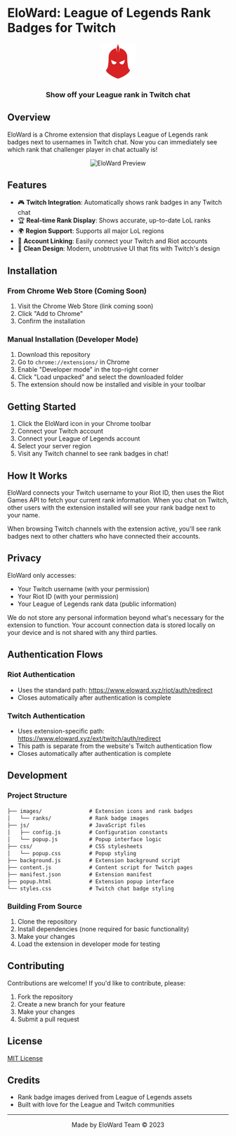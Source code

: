 # EloWard: League of Legends Rank Badges for Twitch

<div align="center">
  <img src="images/logo/icon128.png" alt="EloWard Logo" width="80" height="80">
  <h3>Show off your League rank in Twitch chat</h3>
</div>

## Overview

EloWard is a Chrome extension that displays League of Legends rank badges next to usernames in Twitch chat. Now you can immediately see which rank that challenger player in chat actually is!

<div align="center">
  <img src="screenshots/preview.png" alt="EloWard Preview" width="500">
</div>

## Features

- 🎮 **Twitch Integration**: Automatically shows rank badges in any Twitch chat
- 🏆 **Real-time Rank Display**: Shows accurate, up-to-date LoL ranks
- 🌍 **Region Support**: Supports all major LoL regions
- 🔗 **Account Linking**: Easily connect your Twitch and Riot accounts
- 🎨 **Clean Design**: Modern, unobtrusive UI that fits with Twitch's design

## Installation

### From Chrome Web Store (Coming Soon)
1. Visit the Chrome Web Store (link coming soon)
2. Click "Add to Chrome"
3. Confirm the installation

### Manual Installation (Developer Mode)
1. Download this repository
2. Go to `chrome://extensions/` in Chrome
3. Enable "Developer mode" in the top-right corner
4. Click "Load unpacked" and select the downloaded folder
5. The extension should now be installed and visible in your toolbar

## Getting Started

1. Click the EloWard icon in your Chrome toolbar
2. Connect your Twitch account
3. Connect your League of Legends account
4. Select your server region
5. Visit any Twitch channel to see rank badges in chat!

## How It Works

EloWard connects your Twitch username to your Riot ID, then uses the Riot Games API to fetch your current rank information. When you chat on Twitch, other users with the extension installed will see your rank badge next to your name.

When browsing Twitch channels with the extension active, you'll see rank badges next to other chatters who have connected their accounts.

## Privacy

EloWard only accesses:
- Your Twitch username (with your permission)
- Your Riot ID (with your permission)
- Your League of Legends rank data (public information)

We do not store any personal information beyond what's necessary for the extension to function. Your account connection data is stored locally on your device and is not shared with any third parties.

## Authentication Flows

### Riot Authentication
- Uses the standard path: https://www.eloward.xyz/riot/auth/redirect
- Closes automatically after authentication is complete

### Twitch Authentication
- Uses extension-specific path: https://www.eloward.xyz/ext/twitch/auth/redirect
- This path is separate from the website's Twitch authentication flow
- Closes automatically after authentication is complete

## Development

### Project Structure

```
├── images/               # Extension icons and rank badges
│   └── ranks/            # Rank badge images
├── js/                   # JavaScript files
│   ├── config.js         # Configuration constants
│   └── popup.js          # Popup interface logic
├── css/                  # CSS stylesheets
│   └── popup.css         # Popup styling
├── background.js         # Extension background script
├── content.js            # Content script for Twitch pages
├── manifest.json         # Extension manifest
├── popup.html            # Extension popup interface
└── styles.css            # Twitch chat badge styling
```

### Building From Source

1. Clone the repository
2. Install dependencies (none required for basic functionality)
3. Make your changes
4. Load the extension in developer mode for testing

## Contributing

Contributions are welcome! If you'd like to contribute, please:

1. Fork the repository
2. Create a new branch for your feature
3. Make your changes
4. Submit a pull request

## License

[MIT License](LICENSE)

## Credits

- Rank badge images derived from League of Legends assets
- Built with love for the League and Twitch communities

---

<div align="center">
  <p>Made by EloWard Team © 2023</p>
</div> 